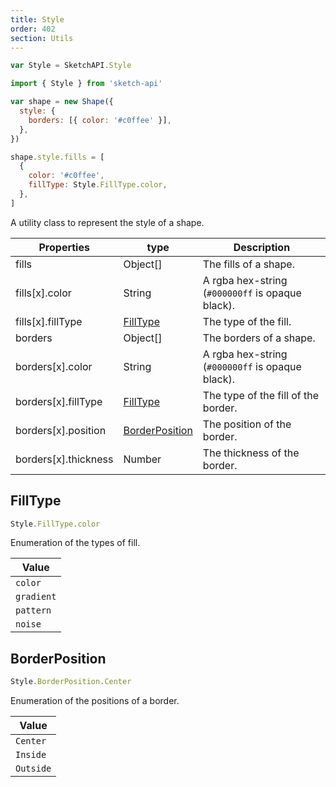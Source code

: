 ```yaml
---
title: Style
order: 402
section: Utils
---
```


```javascript
var Style = SketchAPI.Style
```

```javascript
import { Style } from 'sketch-api'
```

```javascript
var shape = new Shape({
  style: {
    borders: [{ color: '#c0ffee' }],
  },
})

shape.style.fills = [
  {
    color: '#c0ffee',
    fillType: Style.FillType.color,
  },
]
```

A utility class to represent the style of a shape.

| Properties           | type                              | Description                                      |
| -------------------- | --------------------------------- | ------------------------------------------------ |
| fills                | Object[]                          | The fills of a shape.                            |
| fills[x].color       | String                            | A rgba hex-string (`#000000ff` is opaque black). |
| fills[x].fillType    | [FillType](#filltype)             | The type of the fill.                            |
| borders              | Object[]                          | The borders of a shape.                          |
| borders[x].color     | String                            | A rgba hex-string (`#000000ff` is opaque black). |
| borders[x].fillType  | [FillType](#filltype)             | The type of the fill of the border.              |
| borders[x].position  | [BorderPosition](#borderposition) | The position of the border.                      |
| borders[x].thickness | Number                            | The thickness of the border.                     |

## FillType

```javascript
Style.FillType.color
```

Enumeration of the types of fill.

| Value      |
| ---------- |
| `color`    |
| `gradient` |
| `pattern`  |
| `noise`    |

## BorderPosition

```javascript
Style.BorderPosition.Center
```

Enumeration of the positions of a border.

| Value     |
| --------- |
| `Center`  |
| `Inside`  |
| `Outside` |
